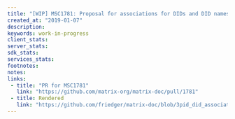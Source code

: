 ```yaml
---
title: "[WIP] MSC1781: Proposal for associations for DIDs and DID names"
created_at: "2019-01-07"
description:
keywords: work-in-progress
client_stats:
server_stats:
sdk_stats:
services_stats:
footnotes:
notes:
links:
 - title: "PR for MSC1781"
   link: "https://github.com/matrix-org/matrix-doc/pull/1781"
 - title: Rendered
   link: "https://github.com/friedger/matrix-doc/blob/3pid_did_association/proposals/1781-3pid-did-association.md"
---
```

